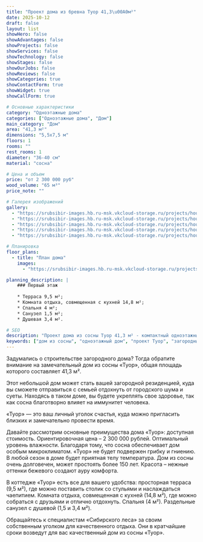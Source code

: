 ```yaml
---
title: "Проект дома из бревна Туор 41,3\u00A0м²"
date: 2025-10-12
draft: false
layout: list
showHero: false
showAdvantages: false
showProjects: false
showServices: false
showTechnology: false
showStages: false
showOurJobs: false
showReviews: false
showCategories: true
showContactForm: true
showWidget: true
showCallForm: true

# Основные характеристики
category: "Одноэтажные дома"
categories: ["Одноэтажные дома", "Дом"]
main_category: "Дом"
area: "41,3 м²"
dimensions: "5,5x7,5 м"
floors: 1
rooms: ""
rest_rooms: 1
diameter: "36-40 см"
material: "сосна"

# Цена и объем
price: "от 2 300 000 руб"
wood_volume: "65 м³"
price_note: ""

# Галерея изображений
gallery:
  - "https://srubsibir-images.hb.ru-msk.vkcloud-storage.ru/projects/houses/tuor-41/tuor-41-1.jpg"
  - "https://srubsibir-images.hb.ru-msk.vkcloud-storage.ru/projects/houses/tuor-41/tuor-41-2.jpg"
  - "https://srubsibir-images.hb.ru-msk.vkcloud-storage.ru/projects/houses/tuor-41/tuor-41-3.jpg"
  - "https://srubsibir-images.hb.ru-msk.vkcloud-storage.ru/projects/houses/tuor-41/tuor-41-4.jpg"
  - "https://srubsibir-images.hb.ru-msk.vkcloud-storage.ru/projects/houses/tuor-41/tuor-41-5.jpg"

# Планировка
floor_plans:
  - title: "План дома"
    images:
      - "https://srubsibir-images.hb.ru-msk.vkcloud-storage.ru/projects/houses/tuor-41/tuor-41-5.jpg"

planning_description: |
    ### Первый этаж
    
    * Терраса 9,5 м²;
    * Комната отдыха, совмещенная с кухней 14,8 м²;
    * Спальня 4 м²;
    * Санузел 1,5 м²;
    * Душевая 3,4 м².

# SEO
description: "Проект дома из сосны Туор 41,3 м² - компактный одноэтажный дом для загородного отдыха с террасой и всеми удобствами. Доступная цена от 2 300 000 руб."
keywords: ["дом из сосны", "одноэтажный дом", "проект Туор", "загородный дом", "небольшой дом из бревна"]
---
```


Задумались о строительстве загородного дома? Тогда обратите внимание на замечательный дом из сосны «Туор», общая площадь которого составляет 41,3 м².

Этот небольшой дом может стать вашей загородной резиденцией, куда вы сможете отправиться с семьей отдохнуть от городского шума и суеты. Находясь в таком доме, вы будете укреплять свое здоровье, так как сосна благотворно влияет на иммунитет человека.

«Туор» — это ваш личный уголок счастья, куда можно пригласить близких и замечательно провести время.

Давайте рассмотрим основные преимущества дома «Туор»: доступная стоимость. Ориентировочная цена – 2 300 000 рублей. Оптимальный уровень влажности. Благодаря тому, что сосна обеспечивает дом особым микроклиматом. «Туор» не будет подвержен грибку и гниению. В любой сезон в доме будет приятная телу температура. Дом из сосны очень долговечен, может простоять более 150 лет. Красота – нежные оттенки бежевого создают ауру комфорта.

В коттедже «Туор» есть все для вашего удобства: просторная терраса (9,5 м²), где можно поставить столик со стульями и наслаждаться чаепитием. Комната отдыха, совмещенная с кухней (14,8 м²), где можно собраться с друзьями и отлично отдохнуть. Спальня (4 м²). Раздельные санузел с душевой (1,5 и 3,4 м²).

Обращайтесь к специалистам «Сибирского леса» за своим собственным уголком для качественного отдыха. Они в кратчайшие сроки возведут для вас качественный дом из сосны «Туор».